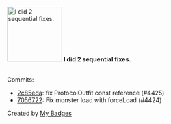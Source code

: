 <img src="https://github.com/my-badges/my-badges/blob/master/src/all-badges/fix-commit/fix-2.png?raw=true" alt="I did 2 sequential fixes." title="I did 2 sequential fixes." width="128">
<strong>I did 2 sequential fixes.</strong>
<br><br>

Commits:

- <a href="https://github.com/MillhioreBT/forgottenserver/commit/2c85eda17de332969f41880a10c732bb8d3eb878">2c85eda</a>: fix ProtocolOutfit const reference (#4425)
- <a href="https://github.com/MillhioreBT/forgottenserver/commit/70567220faac4e3627f78a5b84e8ffefe1fa2e40">7056722</a>: Fix monster load with forceLoad (#4424)


Created by <a href="https://github.com/my-badges/my-badges">My Badges</a>